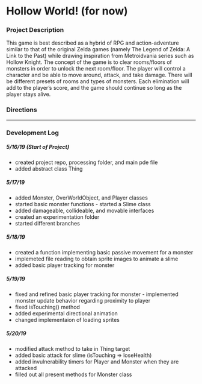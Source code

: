 # Hollow World! (for now)

### Project Description
This game is best described as a hybrid of RPG and action-adventure similar to that of the original Zelda games (namely The Legend of Zelda: A Link to the Past) while drawing inspiration from Metroidvania series such as Hollow Knight.  The concept of the game is to clear rooms/floors of monsters in order to unlock the next room/floor.  The player will control a character and be able to move around, attack, and take damage.  There will be different presets of rooms and types of monsters.  Each elimination will add to the player’s score, and the game should continue so long as the player stays alive.

### Directions


_________________________

### Development Log

##### 5/16/19 (Start of Project)
* created project repo, processing folder, and main pde file
* added abstract class Thing 
##### 5/17/19
* added Monster, OverWorldObject, and Player classes
* started basic monster functions - started a Slime class
* added damageable, collideable, and movable interfaces
* created an experimentation folder
* started different branches
##### 5/18/19
* created a function implementing basic passive movement for a monster
* implemeted file reading to obtain sprite images to animate a slime
* added basic player tracking for monster
##### 5/19/19
* fixed and refined basic player tracking for monster - implemented monster update behavior regarding proximity to player
* fixed isTouching() method
* added experimental directional animation
* changed implementaion of loading sprites
##### 5/20/19
* modified attack method to take in Thing target
* added basic attack for slime (isTouching => loseHealth)
* added invulnerability timers for Player and Monster when they are attacked
* filled out all present methods for Monster class
